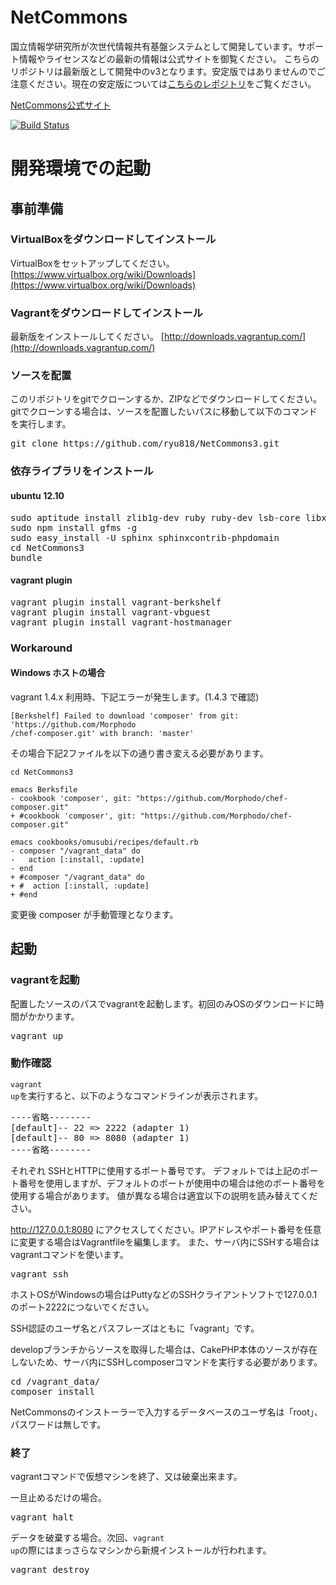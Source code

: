 NetCommons
=======

国立情報学研究所が次世代情報共有基盤システムとして開発しています。サポート情報やライセンスなどの最新の情報は公式サイトを御覧ください。
こちらのリポジトリは最新版として開発中のv3となります。安定版ではありませんのでご注意ください。現在の安定版については[こちらのレポジトリ](https://github.com/netcommons)をご覧ください。

[NetCommons公式サイト](http://www.netcommons.org/)


[![Build Status](https://travis-ci.org/ryu818/NetCommons3.png?branch=develop)](https://travis-ci.org/ryu818/NetCommons3)

# 開発環境での起動

## 事前準備

### VirtualBoxをダウンロードしてインストール
VirtualBoxをセットアップしてください。
[https://www.virtualbox.org/wiki/Downloads](https://www.virtualbox.org/wiki/Downloads)

### Vagrantをダウンロードしてインストール
最新版をインストールしてください。
[http://downloads.vagrantup.com/](http://downloads.vagrantup.com/)

### ソースを配置
このリポジトリをgitでクローンするか、ZIPなどでダウンロードしてください。
gitでクローンする場合は、ソースを配置したいパスに移動して以下のコマンドを実行します。
<pre>
git clone https://github.com/ryu818/NetCommons3.git
</pre>

### 依存ライブラリをインストール
#### ubuntu 12.10
<pre>
sudo aptitude install zlib1g-dev ruby ruby-dev lsb-core libxml2-dev libxslt-dev nodejs
sudo npm install gfms -g
sudo easy_install -U sphinx sphinxcontrib-phpdomain
cd NetCommons3
bundle
</pre>

#### vagrant plugin
<pre>
vagrant plugin install vagrant-berkshelf
vagrant plugin install vagrant-vbguest
vagrant plugin install vagrant-hostmanager
</pre>

### Workaround
#### Windows ホストの場合
vagrant 1.4.x 利用時、下記エラーが発生します。(1.4.3 で確認)
```
[Berkshelf] Failed to download 'composer' from git: 'https://github.com/Morphodo
/chef-composer.git' with branch: 'master'
```

その場合下記2ファイルを以下の通り書き変える必要があります。
```
cd NetCommons3

emacs Berksfile
- cookbook 'composer', git: "https://github.com/Morphodo/chef-composer.git"
+ #cookbook 'composer', git: "https://github.com/Morphodo/chef-composer.git"

emacs cookbooks/omusubi/recipes/default.rb
- composer "/vagrant_data" do
-   action [:install, :update]
- end
+ #composer "/vagrant_data" do
+ #  action [:install, :update]
+ #end
```

変更後 composer が手動管理となります。

## 起動

### vagrantを起動
配置したソースのパスでvagrantを起動します。初回のみOSのダウンロードに時間がかかります。
<pre>
vagrant up
</pre>

### 動作確認
<code>vagrant up</code>を実行すると、以下のようなコマンドラインが表示されます。
<pre>
----省略--------
[default]-- 22 => 2222 (adapter 1)
[default]-- 80 => 8080 (adapter 1)
----省略--------
</pre>
それぞれ SSHとHTTPに使用するポート番号です。
デフォルトでは上記のポート番号を使用しますが、デフォルトのポートが使用中の場合は他のポート番号を使用する場合があります。
値が異なる場合は適宜以下の説明を読み替えてください。


http://127.0.0.1:8080 にアクセスしてください。IPアドレスやポート番号を任意に変更する場合はVagrantfileを編集します。
また、サーバ内にSSHする場合はvagrantコマンドを使います。
<pre>
vagrant ssh
</pre>

ホストOSがWindowsの場合はPuttyなどのSSHクライアントソフトで127.0.0.1のポート2222につないでください。

SSH認証のユーザ名とパスフレーズはともに「vagrant」です。

developブランチからソースを取得した場合は、CakePHP本体のソースが存在しないため、サーバ内にSSHしcomposerコマンドを実行する必要があります。
<pre>
cd /vagrant_data/
composer install
</pre>


NetCommonsのインストーラーで入力するデータベースのユーザ名は「root」、パスワードは無しです。

### 終了
vagrantコマンドで仮想マシンを終了、又は破棄出来ます。

一旦止めるだけの場合。
<pre>
vagrant halt
</pre>

データを破棄する場合。次回、<code>vagrant up</code>の際にはまっさらなマシンから新規インストールが行われます。
<pre>
vagrant destroy
</pre>
